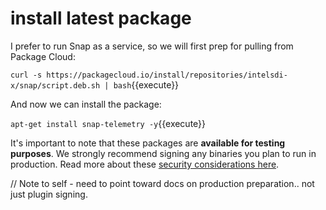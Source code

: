 # install latest package

I prefer to run Snap as a service, so we will first prep for pulling from Package Cloud:  

`
curl -s https://packagecloud.io/install/repositories/intelsdi-x/snap/script.deb.sh | bash
`{{execute}}

And now we can install the package: 

`
apt-get install snap-telemetry -y
`{{execute}}

It's important to note that these packages are **available for testing purposes**. We strongly recommend signing any binaries you plan to run in production. Read more about these [security considerations here](https://github.com/intelsdi-x/snap/blob/master/docs/PLUGIN_SIGNING.md).

// Note to self - need to point toward docs on production preparation.. not just plugin signing.